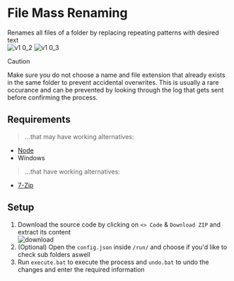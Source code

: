 # File Mass Renaming
Renames all files of a folder by replacing repeating patterns with desired text\
![v1 0_2](https://github.com/user-attachments/assets/6d9ae9c8-a238-4c63-9391-1ca7dd59f1fb)
![v1 0_3](https://github.com/user-attachments/assets/b342a7fc-a957-4d1a-bbdb-021f645d0177)

> [!CAUTION]
> Make sure you do not choose a name and file extension that already exists in the same folder to prevent accidental overwrites.
> This is usually a rare occurance and can be prevented by looking through the log that gets sent before confirming the process.

## Requirements
> ...that may have working alternatives:
- [Node](https://nodejs.org/en/download/prebuilt-installer)
- Windows
> ...that have working alternatives:
- [7-Zip](https://7-zip.de/download.html)

## Setup
1. Download the source code by clicking on `<> Code` & `Download ZIP` and extract its content\
![download](https://github.com/ItsLeMax/File-Mass-Renaming/assets/80857459/847b4ed1-b820-4479-8a0b-a48bcfe55108)
2. (Optional) Open the `config.json` inside `/run/` and choose if you'd like to check sub folders aswell
3. Run `execute.bat` to execute the process and `undo.bat` to undo the changes and enter the required information